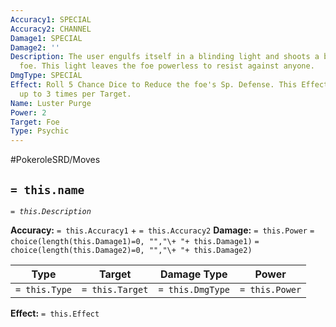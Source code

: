 ```yaml
---
Accuracy1: SPECIAL
Accuracy2: CHANNEL
Damage1: SPECIAL
Damage2: ''
Description: The user engulfs itself in a blinding light and shoots a beam at its
  foe. This light leaves the foe powerless to resist against anyone.
DmgType: SPECIAL
Effect: Roll 5 Chance Dice to Reduce the foe's Sp. Defense. This Effect can be repeated
  up to 3 times per Target.
Name: Luster Purge
Power: 2
Target: Foe
Type: Psychic
---
```


#PokeroleSRD/Moves

## `= this.name` 
*`= this.Description`*

**Accuracy:** `= this.Accuracy1` + `= this.Accuracy2`
**Damage:** `= this.Power` `= choice(length(this.Damage1)=0, "","\+ "+ this.Damage1)` `= choice(length(this.Damage2)=0, "","\+ "+ this.Damage2)`

| Type          | Target          | Damage Type          | Power          |
| ------------- | --------------- | ---------------- | -------------- |
| `= this.Type` | `= this.Target` | `= this.DmgType` | `= this.Power` | 

**Effect:** `= this.Effect`